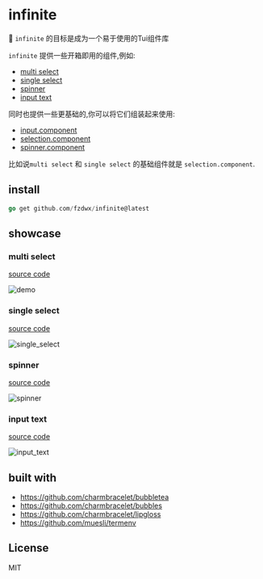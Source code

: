 # infinite

:art: `infinite` 的目标是成为一个易于使用的Tui组件库

`infinite` 提供一些开箱即用的组件,例如:

- [multi select](https://github.com/fzdwx/infinite#multi-select)
- [single select](https://github.com/fzdwx/infinite#single-select)
- [spinner](https://github.com/fzdwx/infinite#spinner)
- [input text](https://github.com/fzdwx/infinite#input-text)

同时也提供一些更基础的,你可以将它们组装起来使用:

- [input.component](https://github.com/fzdwx/infinite/blob/main/components/input/component.go)
- [selection.component](https://github.com/fzdwx/infinite/blob/main/components/selection/component.go)
- [spinner.component](https://github.com/fzdwx/infinite/blob/main/components/spinner/component.go)

比如说`multi select` 和 `single select` 的基础组件就是 `selection.component`.

## install

```go
go get github.com/fzdwx/infinite@latest
```

## showcase

### multi select

[source code](https://github.com/fzdwx/infinite/blob/main/examples/mutil_select/main.go)

![demo](https://user-images.githubusercontent.com/65269574/182607109-c5969485-4a21-4086-8476-bdb361a7e779.gif)

### single select

[source code](https://github.com/fzdwx/infinite/blob/main/examples/single_select/main.go)

![single_select](https://user-images.githubusercontent.com/65269574/182606494-3462614c-3ffc-49de-884c-5cfa8685aed3.gif)

### spinner

[source code](https://github.com/fzdwx/infinite/blob/main/examples/spinner/main.go)

![spinner](https://user-images.githubusercontent.com/65269574/182842629-6c80daab-5bde-467f-9691-ed2731aeb419.gif)

### input text

[source code](https://github.com/fzdwx/infinite/blob/main/examples/spinner/main.go)

![input_text](https://user-images.githubusercontent.com/65269574/182850907-4b1c8e03-e008-40a2-804e-73cbfcba0c70.gif)

## built with

- https://github.com/charmbracelet/bubbletea
- https://github.com/charmbracelet/bubbles
- https://github.com/charmbracelet/lipgloss
- https://github.com/muesli/termenv

## License

MIT